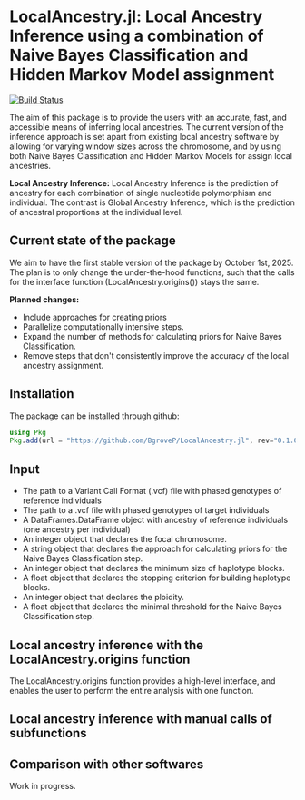 # LocalAncestry.jl: Local Ancestry Inference using a combination of Naive Bayes Classification and Hidden Markov Model assignment


[![Build Status](https://github.com/BgroveP/ARV.jl/actions/workflows/CI.yml/badge.svg?branch=main)](https://github.com/BgroveP/ARV.jl/actions/workflows/CI.yml?query=branch%3Amain)


The aim of this package is to provide the users with an accurate, fast, and accessible means of inferring local ancestries. The current version of the inference approach is set apart from existing local ancestry software by allowing for varying window sizes across the chromosome, and by using both Naive Bayes Classification and Hidden Markov Models for assign local ancestries.

**Local Ancestry Inference:** Local Ancestry Inference is the prediction of ancestry for each combination of single nucleotide polymorphism and individual. The contrast is Global Ancestry Inference, which is the prediction of ancestral proportions at the individual level.

## Current state of the package
We aim to have the first stable version of the package by October 1st, 2025.
The plan is to only change the under-the-hood functions, such that the calls for the interface function (LocalAncestry.origins()) stays the same.

**Planned changes:**
- Include approaches for creating priors
- Parallelize computationally intensive steps.
- Expand the number of methods for calculating priors for Naive Bayes Classification.
- Remove steps that don't consistently improve the accuracy of the local ancestry assignment. 

## Installation
The package can be installed through github:
```julia
using Pkg
Pkg.add(url = "https://github.com/BgroveP/LocalAncestry.jl", rev="0.1.0")
```

## Input
- The path to a Variant Call Format (.vcf) file with phased genotypes of reference individuals
- The path to a .vcf file with phased genotypes of target individuals
- A DataFrames.DataFrame object with ancestry of reference individuals (one ancestry per individual)
- An integer object that declares the focal chromosome.
- A string object that declares the approach for calculating priors for the Naive Bayes Classification step.
- An integer object that declares the minimum size of haplotype blocks.
- A float object that declares the stopping criterion for building haplotype blocks.
- An integer object that declares the ploidity.
- A float object that declares the minimal threshold for the Naive Bayes Classification step.

## Local ancestry inference with the LocalAncestry.origins function
The LocalAncestry.origins function provides a high-level interface, and enables the user to perform the entire analysis with one function.  

## Local ancestry inference with manual calls of subfunctions

## Comparison with other softwares
Work in progress.

